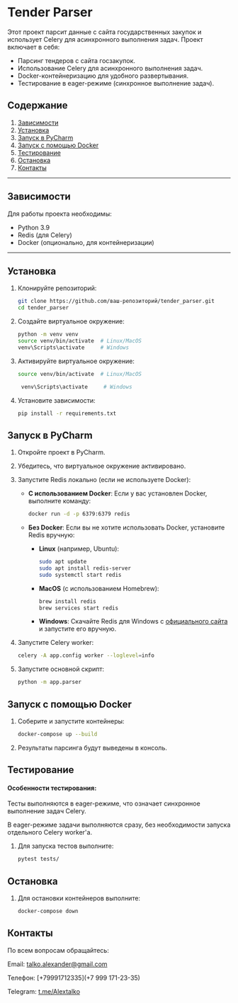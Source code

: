 # Tender Parser

Этот проект парсит данные с сайта государственных закупок и использует Celery для асинхронного выполнения задач. Проект включает в себя:

- Парсинг тендеров с сайта госзакупок.
- Использование Celery для асинхронного выполнения задач.
- Docker-контейнеризацию для удобного развертывания.
- Тестирование в eager-режиме (синхронное выполнение задач).

## Содержание

1. [Зависимости](#зависимости)
2. [Установка](#установка)
3. [Запуск в PyCharm](#запуск-в-pycharm)
4. [Запуск с помощью Docker](#запуск-с-помощью-docker)
5. [Тестирование](#тестирование)
6. [Остановка](#остановка)
7. [Контакты](#контакты)

---

## Зависимости

Для работы проекта необходимы:

- Python 3.9
- Redis (для Celery)
- Docker (опционально, для контейнеризации)

---

## Установка

1. Клонируйте репозиторий:

   ```bash
   git clone https://github.com/ваш-репозиторий/tender_parser.git
   cd tender_parser
2. Создайте виртуальное окружение:
    ```bash
    python -m venv venv
    source venv/bin/activate  # Linux/MacOS
    venv\Scripts\activate     # Windows
    ```
3. Активируйте виртуальное окружение:
    ```bash
    source venv/bin/activate  # Linux/MacOS
    ```
   ```bash
    venv\Scripts\activate     # Windows
    ```
4. Установите зависимости:
    ```bash
   pip install -r requirements.txt
   ```

## Запуск в PyCharm
1. Откройте проект в PyCharm.

2. Убедитесь, что виртуальное окружение активировано.

3. Запустите Redis локально (если не используете Docker):
   - **С использованием Docker**:
     Если у вас установлен Docker, выполните команду:
     ```bash
     docker run -d -p 6379:6379 redis
     ```

   - **Без Docker**:
     Если вы не хотите использовать Docker, установите Redis вручную:
     - **Linux** (например, Ubuntu):
       ```bash
       sudo apt update
       sudo apt install redis-server
       sudo systemctl start redis
       ```
     - **MacOS** (с использованием Homebrew):
       ```bash
       brew install redis
       brew services start redis
       ```
     - **Windows**:
       Скачайте Redis для Windows с [официального сайта](https://redis.io/download) и запустите его вручную.
4. Запустите Celery worker:

   ```bash
   celery -A app.config worker --loglevel=info
   ```
5. Запустите основной скрипт:
    ```bash
   python -m app.parser
   ```
## Запуск с помощью Docker
1. Соберите и запустите контейнеры:
    ```bash
   docker-compose up --build
   ```
2. Результаты парсинга будут выведены в консоль.

## Тестирование
#### Особенности тестирования:
Тесты выполняются в eager-режиме, что означает синхронное выполнение задач Celery.

В eager-режиме задачи выполняются сразу, без необходимости запуска отдельного Celery worker'а.
1. Для запуска тестов выполните:
    ```bash
   pytest tests/
   ```
   
## Остановка
1. Для остановки контейнеров выполните:
    ```bash
   docker-compose down
   ```

## Контакты
По всем вопросам обращайтесь:

Email: [talko.alexander@gmail.com](mailto:email)

Телефон: [+79991712335](+7 999 171-23-35)

Telegram: [t.me/Alextalko](https://t.me/Alextalko)